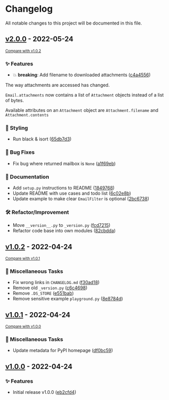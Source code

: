 # Changelog

All notable changes to this project will be documented in this file.

<!-- marker -->
## [v2.0.0](https://github.com/dtomlinson91/easy-email-downloader/commits/v2.0.0) - 2022-05-24
<small>[Compare with v1.0.2](https://github.com/dtomlinson91/easy-email-downloader/compare/v1.0.2...v2.0.0)</small>

### ✨ Features

- 💥 **breaking**: Add filename to downloaded attachments ([c4a4556](https://github.com/dtomlinson91/easy-email-downloader/commit/c4a4556a2acc066c02980a80ba4b91ecb465709c))

The way attachments are accessed has changed.

`Email.attachments` now contains a list of `Attachment` objects instead of a list of bytes.

Available attributes on an `Attachment` object are `Attachment.filename` and `Attachment.contents`
### 🎨 Styling

- Run black & isort ([65db7d3](https://github.com/dtomlinson91/easy-email-downloader/commit/65db7d3522338d6ffee9a8da914e00a62c7e3131))
### 🐛 Bug Fixes

- Fix bug where returned mailbox is `None` ([a1f69eb](https://github.com/dtomlinson91/easy-email-downloader/commit/a1f69eb9a0e2d634b1b93aaf39533ecb50dff4fd))
### 📘 Documentation

- Add `setup.py` instructions to README ([1849768](https://github.com/dtomlinson91/easy-email-downloader/commit/18497684e45143a38d1133e2d27848e7d7fee6f5))
- Update README with use cases and todo list ([6c02e8b](https://github.com/dtomlinson91/easy-email-downloader/commit/6c02e8ba34455644bdc6e9bd64f1e7ff9e68e8ca))
- Update example to make clear `EmailFilter` is optional ([2bc6738](https://github.com/dtomlinson91/easy-email-downloader/commit/2bc6738af4a7b083bb5f21f653dbc97407a87d91))
### 🛠 Refactor/Improvement

- Move `__version__.py` to `_version.py` ([fcd7215](https://github.com/dtomlinson91/easy-email-downloader/commit/fcd721509e3f98d8a898ab858a12cac8caff2ee0))
- Refactor code base into own modules ([82cbdda](https://github.com/dtomlinson91/easy-email-downloader/commit/82cbddaa57723ce5363b6261a78692f05a00d01b))
## [v1.0.2](https://github.com/dtomlinson91/easy-email-downloader/commits/v1.0.2) - 2022-04-24
<small>[Compare with v1.0.1](https://github.com/dtomlinson91/easy-email-downloader/compare/v1.0.1...v1.0.2)</small>

### 🥱 Miscellaneous Tasks

- Fix wrong links in `CHANGELOG.md` ([f30ad18](https://github.com/dtomlinson91/easy-email-downloader/commit/f30ad181f7de8a8fc2cf5d283488121aa88f58d6))
- Remove old `_version.py` ([c6c4698](https://github.com/dtomlinson91/easy-email-downloader/commit/c6c469810430630f2a59fa84c914b94a8f720f06))
- Remove `.DS_STORE` ([e551bab](https://github.com/dtomlinson91/easy-email-downloader/commit/e551bab3a6bd4a0f8f2466496bb56bea19ece95d))
- Remove sensitive example `playground.py` ([8e8784d](https://github.com/dtomlinson91/easy-email-downloader/commit/8e8784d9574bab21052c7ecc3be7d6fbf5662a57))
## [v1.0.1](https://github.com/dtomlinson91/easy-email-downloader/commits/v1.0.1) - 2022-04-24
<small>[Compare with v1.0.0](https://github.com/dtomlinson91/easy-email-downloader/compare/v1.0.0...v1.0.1)</small>

### 🥱 Miscellaneous Tasks

- Update metadata for PyPI homepage ([df0bc59](https://github.com/dtomlinson91/easy-email-downloader/commit/df0bc597d2a79ee829ac490867ec15a177daff63))
## [v1.0.0](https://github.com/dtomlinson91/easy-email-downloader/commits/v1.0.0) - 2022-04-24

### ✨ Features

- Initial release v1.0.0 ([eb2cfd4](https://github.com/dtomlinson91/easy-email-downloader/commit/eb2cfd4700f8b432c67367cbe41286061ab5a1ec))
